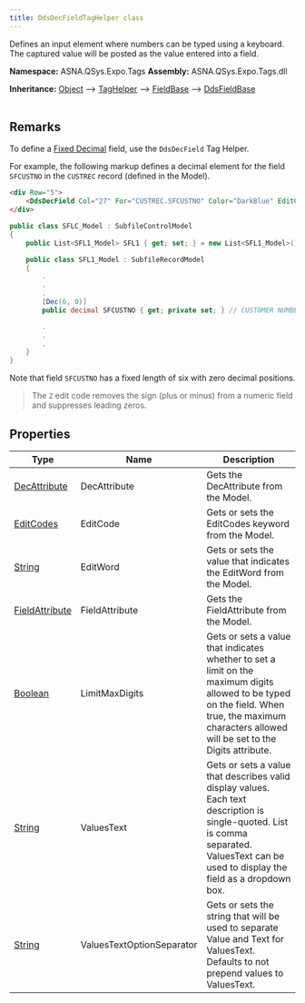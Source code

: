 ```yaml
---
title: DdsDecFieldTagHelper class
---
```


Defines an input element where numbers can be typed using a keyboard. The captured value will be posted as the value entered into a field. 

**Namespace:** ASNA.QSys.Expo.Tags
**Assembly:** ASNA.QSys.Expo.Tags.dll

**Inheritance:** [Object](https://docs.microsoft.com/en-us/dotnet/api/system.object) --> [TagHelper](https://learn.microsoft.com/en-us/dotnet/api/microsoft.aspnetcore.razor.taghelpers.taghelper?view=aspnetcore-8.0) --> [FieldBase](/reference/expo/qsys-expo-tags/field-base.html) --> [DdsFieldBase](/reference/expo/qsys-expo-tags/dds-field-base.html)
<br>
<br>

## Remarks

To define a [Fixed Decimal](/concepts/program-structure/qsys-fixedtypes.html#asnaqsysfixeddecimal) field, use the `DdsDecField` Tag Helper.

For example, the following markup defines a decimal element for the field `SFCUSTNO` in the `CUSTREC` record (defined in the Model).

```html
<div Row="5">
    <DdsDecField Col="27" For="CUSTREC.SFCUSTNO" Color="DarkBlue" EditCode="Z" Comment="CUSTOMER NUMBER" />
</div>
```

```cs
public class SFLC_Model : SubfileControlModel
{
    public List<SFL1_Model> SFL1 { get; set; } = new List<SFL1_Model>();

    public class SFL1_Model : SubfileRecordModel
    {
        .
        .
        .
        [Dec(6, 0)]
        public decimal SFCUSTNO { get; private set; } // CUSTOMER NUMBER

        .
        .
        .
    }
}
```

Note that field `SFCUSTNO` has a fixed length of six with zero decimal positions.

>The `Z` edit code removes the sign (plus or minus) from a numeric field and suppresses leading zeros.

## Properties

| Type | Name | Description
| --- | --- | --- 
| [DecAttribute](/reference/expo/qsys-expo-model/dec-attribute.html) | DecAttribute | Gets the DecAttribute from the Model. |
| [EditCodes](/reference/expo/qsys-expo-model/edit-codes.html) | EditCode | Gets or sets the EditCodes keyword from the Model. |
| [String](https://learn.microsoft.com/en-us/dotnet/api/system.string?view=net-8.0) | EditWord | Gets or sets the value that indicates the EditWord from the Model. |
| [FieldAttribute](/reference/expo/qsys-expo-model/field-attribute.html) | FieldAttribute | Gets the FieldAttribute from the Model. |
| [Boolean](https://docs.microsoft.com/en-us/dotnet/api/system.boolean) | LimitMaxDigits | Gets or sets a value that indicates whether to set a limit on the maximum digits allowed to be typed on the field. When true, the maximum characters allowed will be set to the Digits attribute. |
| [String](https://learn.microsoft.com/en-us/dotnet/api/system.string?view=net-8.0) | ValuesText | Gets or sets a value that describes valid display values. Each text description is single-quoted. List is comma separated. ValuesText can be used to display the field as a dropdown box. |
| [String](https://learn.microsoft.com/en-us/dotnet/api/system.string?view=net-8.0) | ValuesTextOptionSeparator | Gets or sets the string that will be used to separate Value and Text for ValuesText. Defaults to not prepend values to ValuesText. |
